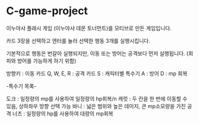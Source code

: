# C-game-project

이누야샤 플래시 게임 (이누야샤 데몬 토너먼트)를 모티브로 만든 게임입니다.

카드 3장을 선택하고 엔터를 눌러 선택한 행동 3개를 실행시킵니다.

기본적으로 행동은 번갈아 실행되지만, 이동 또는 방어는 공격보다 먼저 실행됩니다. (회피와 방어를 가능하게 하기 위함)

방향키 : 이동 카드
Q, W, E, R : 공격 카드
S : 캐릭터별 특수기
A : 방어
D : mp 회복


-특수기 목록-

도크 : 일정량의 mp를 사용하여 일정량의 hp회복/n
캐럿 : 두 칸을 한 번에 이동할 수 있음, 상하좌우 방향 선택 가능
바니 : 넓은 범위와 높은 데미지, 큰 mp소모량을 가진 공격
너츠 : 일정량의 hp를 사용하여 대량의 mp회복
